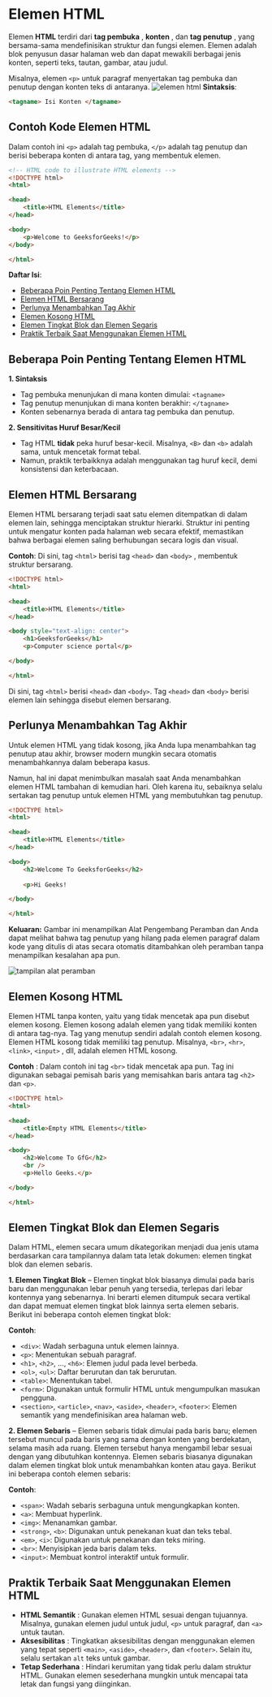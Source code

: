 # Elemen HTML
Elemen **HTML** terdiri dari **tag pembuka** , **konten** , dan **tag penutup** , yang bersama-sama mendefinisikan struktur dan fungsi elemen. Elemen adalah blok penyusun dasar halaman web dan dapat mewakili berbagai jenis konten, seperti teks, tautan, gambar, atau judul.

Misalnya, elemen `<p>` untuk paragraf menyertakan tag pembuka dan penutup dengan konten teks di antaranya.
![elemen html](1-img/04-Elemen-HTML.png)
**Sintaksis**:
```html
<tagname> Isi Konten </tagname>
```
## Contoh Kode Elemen HTML
Dalam contoh ini `<p>` ​​adalah tag pembuka, `</p>` adalah tag penutup dan berisi beberapa konten di antara tag, yang membentuk elemen.

```html
<!-- HTML code to illustrate HTML elements -->
<!DOCTYPE html>
<html>

<head>
    <title>HTML Elements</title>
</head>

<body>
    <p>Welcome to GeeksforGeeks!</p>
</body>

</html>
```

**Daftar Isi**:
- [Beberapa Poin Penting Tentang Elemen HTML](#beberapa-poin-penting-tentang-elemen-html)
- [Elemen HTML Bersarang](#elemen-html-bersarang)
- [Perlunya Menambahkan Tag Akhir](#perlunya-menambahkan-tag-akhir)
- [Elemen Kosong HTML](#elemen-kosong-html)
- [Elemen Tingkat Blok dan Elemen Segaris](#elemen-tingkat-blok-dan-elemen-segaris)
- [Praktik Terbaik Saat Menggunakan Elemen HTML](#praktik-terbaik-saat-menggunakan-elemen-html)
## Beberapa Poin Penting Tentang Elemen HTML
**1. Sintaksis**
- Tag pembuka menunjukan di mana konten dimulai: `<tagname>`
- Tag penutup menunjukan di mana konten berakhir: `</tagname>`
- Konten sebenarnya berada di antara tag pembuka dan penutup.

**2. Sensitivitas Huruf Besar/Kecil**
- Tag HTML **tidak** peka huruf besar-kecil. Misalnya, `<B>` dan `<b>` adalah sama, untuk mencetak format tebal.
- Namun, praktik terbaikknya adalah menggunakan tag huruf kecil, demi konsistensi dan keterbacaan.
## Elemen HTML Bersarang
Elemen HTML bersarang terjadi saat satu elemen ditempatkan di dalam elemen lain, sehingga menciptakan struktur hierarki. Struktur ini penting untuk mengatur konten pada halaman web secara efektif, memastikan bahwa berbagai elemen saling berhubungan secara logis dan visual.

**Contoh**: Di sini,  tag `<html>`  berisi   tag  `<head>` dan `<body>` , membentuk struktur bersarang.

```html
<!DOCTYPE html>
<html>

<head>
    <title>HTML Elements</title>
</head>

<body style="text-align: center">
    <h1>GeeksforGeeks</h1>
    <p>Computer science portal</p>

</body>

</html>
```

Di sini, tag `<html>` berisi `<head>` dan `<body>`. Tag `<head>` dan `<body>` berisi elemen lain sehingga disebut elemen bersarang.
## Perlunya Menambahkan Tag Akhir
Untuk elemen HTML yang tidak kosong, jika Anda lupa menambahkan tag penutup atau akhir, browser modern mungkin secara otomatis menambahkannya dalam beberapa kasus.

Namun, hal ini dapat menimbulkan masalah saat Anda menambahkan elemen HTML tambahan di kemudian hari. Oleh karena itu, sebaiknya selalu sertakan tag penutup untuk elemen HTML yang membutuhkan tag penutup.

```html
<!DOCTYPE html>
<html>

<head>
    <title>HTML Elements</title>
</head>

<body>
    <h2>Welcome To GeeksforGeeks</h2>
    
    <p>Hi Geeks!

</body>

</html>
```

**Keluaran:** Gambar ini menampilkan Alat Pengembang Peramban dan Anda dapat melihat bahwa tag penutup yang hilang pada elemen paragraf dalam kode yang ditulis di atas secara otomatis ditambahkan oleh peramban tanpa menampilkan kesalahan apa pun.

![tampilan alat peramban](1-img/04-Elemen-HTML-2.png)
## Elemen Kosong HTML
Elemen HTML tanpa konten, yaitu yang tidak mencetak apa pun disebut elemen kosong. Elemen kosong adalah elemen yang tidak memiliki konten di antara tag-nya. Tag yang menutup sendiri adalah contoh elemen kosong. Elemen HTML kosong tidak memiliki tag penutup. Misalnya, `<br>`, `<hr>`, `<link>`, `<input>` , dll, adalah elemen HTML kosong.

**Contoh** : Dalam contoh ini tag `<br>` tidak mencetak apa pun. Tag ini digunakan sebagai pemisah baris yang memisahkan baris antara tag `<h2>` dan `<p>`.

```html
<!DOCTYPE html>
<html>

<head>
    <title>Empty HTML Elements</title>
</head>

<body>
    <h2>Welcome To GfG</h2>
    <br />
    <p>Hello Geeks.</p>

</body>

</html>
```

## Elemen Tingkat Blok dan Elemen Segaris
Dalam HTML, elemen secara umum dikategorikan menjadi dua jenis utama berdasarkan cara tampilannya dalam tata letak dokumen: elemen tingkat blok dan elemen sebaris.

**1. Elemen Tingkat Blok** – Elemen tingkat blok biasanya dimulai pada baris baru dan menggunakan lebar penuh yang tersedia, terlepas dari lebar kontennya yang sebenarnya. Ini berarti elemen ditumpuk secara vertikal dan dapat memuat elemen tingkat blok lainnya serta elemen sebaris. Berikut ini beberapa contoh elemen tingkat blok:

**Contoh**:

- `<div>`: Wadah serbaguna untuk elemen lainnya.
- `<p>`: Menentukan sebuah paragraf.
- `<h1>`, `<h2>`, …, `<h6>`: Elemen judul pada level berbeda.
- `<ol>`, `<ul>`: Daftar berurutan dan tak berurutan.
- `<table>`: Menentukan tabel.
- `<form>`: Digunakan untuk formulir HTML untuk mengumpulkan masukan pengguna.
- `<section>`, `<article>`, `<nav>`, `<aside>`, `<header>`, `<footer>`: Elemen semantik yang mendefinisikan area halaman web.

**2. Elemen Sebaris** – Elemen sebaris tidak dimulai pada baris baru; elemen tersebut muncul pada baris yang sama dengan konten yang berdekatan, selama masih ada ruang. Elemen tersebut hanya mengambil lebar sesuai dengan yang dibutuhkan kontennya. Elemen sebaris biasanya digunakan dalam elemen tingkat blok untuk menambahkan konten atau gaya. Berikut ini beberapa contoh elemen sebaris:

**Contoh**:

- `<span>`: Wadah sebaris serbaguna untuk mengungkapkan konten.
- `<a>`: Membuat hyperlink.
- `<img>`: Menanamkan gambar.
- `<strong>`, `<b>`: Digunakan untuk penekanan kuat dan teks tebal.
- `<em>`, `<i>`: Digunakan untuk penekanan dan teks miring.
- `<br>`: Menyisipkan jeda baris dalam teks.
- `<input>`: Membuat kontrol interaktif untuk formulir.
## Praktik Terbaik Saat Menggunakan Elemen HTML
- **HTML Semantik** : Gunakan elemen HTML sesuai dengan tujuannya. Misalnya, gunakan elemen judul untuk judul, `<p>` untuk paragraf, dan `<a>` untuk tautan.
- **Aksesibilitas** : Tingkatkan aksesibilitas dengan menggunakan elemen yang tepat seperti `<main>`, `<aside>`, `<header>`, dan `<footer>`. Selain itu, selalu sertakan `alt` teks untuk gambar.
- **Tetap Sederhana** : Hindari kerumitan yang tidak perlu dalam struktur HTML. Gunakan elemen sesederhana mungkin untuk mencapai tata letak dan fungsi yang diinginkan.